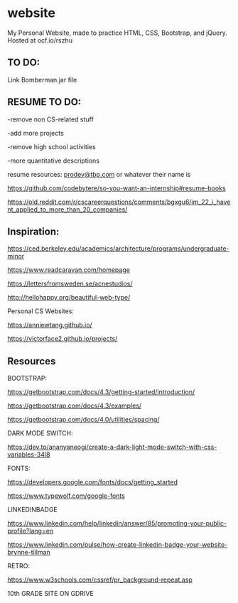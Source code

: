 # website
My Personal Website, made to practice HTML, CSS, Bootstrap, and jQuery. Hosted at ocf.io/rszhu

## TO DO:

Link Bomberman.jar file

## RESUME TO DO:

-remove non CS-related stuff

-add more projects

-remove high school activities

-more quantitative descriptions

resume resources: prodev@tbp.com or whatever their name is

https://github.com/codebytere/so-you-want-an-internship#resume-books

https://old.reddit.com/r/cscareerquestions/comments/bgxgu6/im_22_i_havent_applied_to_more_than_20_companies/

## Inspiration:
https://ced.berkeley.edu/academics/architecture/programs/undergraduate-minor

https://www.readcaravan.com/homepage

https://lettersfromsweden.se/acnestudios/

http://hellohappy.org/beautiful-web-type/

Personal CS Websites:

https://anniewtang.github.io/

https://victorface2.github.io/projects/

## Resources

BOOTSTRAP:

https://getbootstrap.com/docs/4.3/getting-started/introduction/

https://getbootstrap.com/docs/4.3/examples/

https://getbootstrap.com/docs/4.0/utilities/spacing/

DARK MODE SWITCH:

https://dev.to/ananyaneogi/create-a-dark-light-mode-switch-with-css-variables-34l8

FONTS:

https://developers.google.com/fonts/docs/getting_started

https://www.typewolf.com/google-fonts

LINKEDINBADGE

https://www.linkedin.com/help/linkedin/answer/85/promoting-your-public-profile?lang=en

https://www.linkedin.com/pulse/how-create-linkedin-badge-your-website-brynne-tillman

RETRO:

https://www.w3schools.com/cssref/pr_background-repeat.asp

10th GRADE SITE ON GDRIVE
